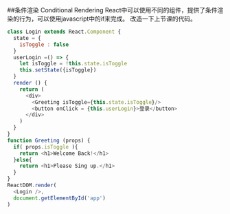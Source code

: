##条件渲染 Conditional Rendering
React中可以使用不同的组件，提供了条件渲染的行为，可以使用javascript中的if来完成。
改造一下上节课的代码。
```javascript
class Login extends React.Component {
  state = {
    isToggle : false
  }
  userLogin =() => {
    let isToggle = !this.state.isToggle
    this.setState({isToggle})
  }
  render () {
    return (
      <div>
        <Greeting isToggle={this.state.isToggle}/>
        <button onClick = {this.userLogin}>登录</button>
      </div>
    )
  }
}
function Greeting (props) {
  if( props.isToggle ){
    return <h1>Welcome Back!</h1>
  }else{
    return <h1>Please Sing up.</h1>
  }
}
ReactDOM.render(
  <Login />,
  document.getElementById('app')
)
```
